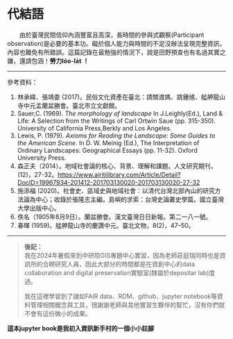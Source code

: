 # 代結語

&emsp;&emsp;由於臺灣民間信仰內涵豐富且高深，長時間的參與式觀察(Participant observation)是必要的基本功。礙於個人能力與時間的不足沒辦法呈現完整資訊，內容也難免有所錯誤。這篇記錄在最勉強的情況下，說是田野預查也有名過其實之嫌，還請包涵！**勞力lóo-la̍t ！**

---
參考資料：

1. 林承緯、張靖委 (2017)。民俗文化資產在臺北：請關渡媽、跳鍾馗、艋舺龍山寺中元盂蘭盆勝會。臺北市立文獻館。
2. Sauer,C. (1969). *The morphology of landscape* In J.Leighly(Ed.), Land & Life: A Selection from the Writings of Carl Ortwin Saue (pp. 315-350). University of California Press,Berkly and Los Angeles.
3. Lewis, P. (1979). *Axioms for Reading the Landscape: Some Guides to the American Scene*. In D. W. Meinig (Ed.), The Interpretation of Ordinary Landscapes: Geographical Essays (pp. 11-32). Oxford University Press.
4. 森正夫（2014）。地域社會論的核心、背景、理解和課題。人文研究期刊，(12)，27-32。https://www.airitilibrary.com/Article/Detail?DocID=19967934-201412-201703130020-201703130020-27-32
5. 施添福 (2020)。社會史、區域史與地域社會：以清代台灣北部內山的研究方法論為中心；收錄於張隆志主編，島嶼的求索：台灣史論叢史學篇。國立臺灣大學出版中心。
6. 佚名（1905年8月9日）。蘭盆勝會。漢文臺灣日日新報。第二一八一號。
7. 春暉 (1959)。艋舺龍山寺的慶讚中元。臺北文物，8(2)，47–50。
---

> **後記：**<br>我在2024年暑假來到中研院GIS專題中心實習，因為老師莊庭瑞同時也是資訊所的合聘研究人員，因此大部分的時間都是在資創中心的data collaboration and digital preservation實驗室(隸屬於depositar lab)度過。
>
> 我在這裡學習到了諸如FAIR data、RDM、github、jupyter notebook等資料管理相關概念與工具，很謝謝老師與其他實習生夥伴的幫忙，沒有你們就不會有這份微小的成果。

**這本jupyter book是我初入資訊新手村的一個小小註腳**